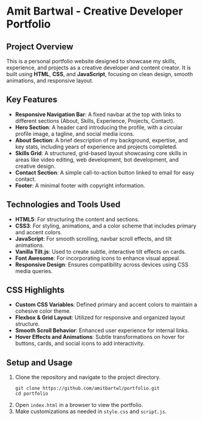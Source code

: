 # Amit Bartwal - Creative Developer Portfolio

## Project Overview
<p>This is a personal portfolio website designed to showcase my skills, experience, and projects as a creative developer and content creator. It is built using <strong>HTML</strong>, <strong>CSS</strong>, and <strong>JavaScript</strong>, focusing on clean design, smooth animations, and responsive layout.</p>

## Key Features
<ul>
  <li><strong>Responsive Navigation Bar</strong>: A fixed navbar at the top with links to different sections (About, Skills, Experience, Projects, Contact).</li>
  <li><strong>Hero Section</strong>: A header card introducing the profile, with a circular profile image, a tagline, and social media icons.</li>
  <li><strong>About Section</strong>: A brief description of my background, expertise, and key stats, including years of experience and projects completed.</li>
  <li><strong>Skills Grid</strong>: A structured, grid-based layout showcasing core skills in areas like video editing, web development, bot development, and creative design.</li>
  <li><strong>Contact Section</strong>: A simple call-to-action button linked to email for easy contact.</li>
  <li><strong>Footer</strong>: A minimal footer with copyright information.</li>
</ul>

## Technologies and Tools Used
<ul>
  <li><strong>HTML5</strong>: For structuring the content and sections.</li>
  <li><strong>CSS3</strong>: For styling, animations, and a color scheme that includes primary and accent colors.</li>
  <li><strong>JavaScript</strong>: For smooth scrolling, navbar scroll effects, and tilt animations.</li>
  <li><strong>Vanilla Tilt.js</strong>: Used to create subtle, interactive tilt effects on cards.</li>
  <li><strong>Font Awesome</strong>: For incorporating icons to enhance visual appeal.</li>
  <li><strong>Responsive Design</strong>: Ensures compatibility across devices using CSS media queries.</li>
</ul>

## CSS Highlights
<ul>
  <li><strong>Custom CSS Variables</strong>: Defined primary and accent colors to maintain a cohesive color theme.</li>
  <li><strong>Flexbox & Grid Layout</strong>: Utilized for responsive and organized layout structure.</li>
  <li><strong>Smooth Scroll Behavior</strong>: Enhanced user experience for internal links.</li>
  <li><strong>Hover Effects and Animations</strong>: Subtle transformations on hover for buttons, cards, and social icons to add interactivity.</li>
</ul>

## Setup and Usage
<ol>
  <li>Clone the repository and navigate to the project directory.
    <pre><code>git clone https://github.com/amitbartwl/portfolio.git
cd portfolio</code></pre>
  </li>
  <li>Open <code>index.html</code> in a browser to view the portfolio.</li>
  <li>Make customizations as needed in <code>style.css</code> and <code>script.js</code>.</li>
</ol>
